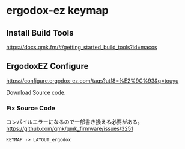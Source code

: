 # ergodox-ez keymap

## Install Build Tools
https://docs.qmk.fm/#/getting_started_build_tools?id=macos

## ErgodoxEZ Configure
https://configure.ergodox-ez.com/tags?utf8=%E2%9C%93&q=touyu

Download Source code.

### Fix Source Code

コンパイルエラーになるので一部書き換える必要がある。
https://github.com/qmk/qmk_firmware/issues/3251
```
KEYMAP -> LAYOUT_ergodox
```


